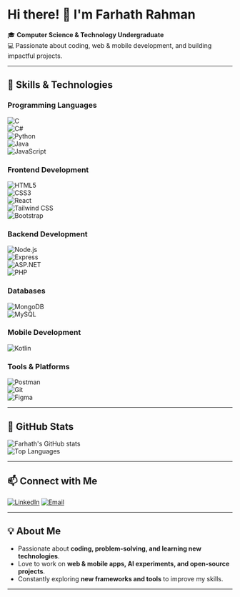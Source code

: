# Hi there! 👋 I'm **Farhath Rahman**  

🎓 **Computer Science & Technology Undergraduate**  
💻 Passionate about coding, web & mobile development, and building impactful projects.

---

## 🚀 **Skills & Technologies**  

### **Programming Languages**
![C](https://img.shields.io/badge/C-blue?style=for-the-badge&logo=c)  
![C#](https://img.shields.io/badge/C%23-239120?style=for-the-badge&logo=c-sharp&logoColor=white)  
![Python](https://img.shields.io/badge/Python-F7DF1E?style=for-the-badge&logo=python&logoColor=blue)  
![Java](https://img.shields.io/badge/Java-ED8B00?style=for-the-badge&logo=java&logoColor=white)  
![JavaScript](https://img.shields.io/badge/JavaScript-F7DF1E?style=for-the-badge&logo=javascript&logoColor=black)  

### **Frontend Development**
![HTML5](https://img.shields.io/badge/HTML5-E34F26?style=for-the-badge&logo=html5&logoColor=white)  
![CSS3](https://img.shields.io/badge/CSS3-1572B6?style=for-the-badge&logo=css3)  
![React](https://img.shields.io/badge/React-61DAFB?style=for-the-badge&logo=react&logoColor=black)  
![Tailwind CSS](https://img.shields.io/badge/Tailwind_CSS-06B6D4?style=for-the-badge&logo=tailwind-css&logoColor=white)  
![Bootstrap](https://img.shields.io/badge/Bootstrap-7952B3?style=for-the-badge&logo=bootstrap&logoColor=white)  

### **Backend Development**
![Node.js](https://img.shields.io/badge/Node.js-339933?style=for-the-badge&logo=node.js&logoColor=white)  
![Express](https://img.shields.io/badge/Express.js-000000?style=for-the-badge&logo=express&logoColor=white)  
![ASP.NET](https://img.shields.io/badge/ASP.NET-512BD4?style=for-the-badge&logo=dotnet&logoColor=white)  
![PHP](https://img.shields.io/badge/PHP-777BB4?style=for-the-badge&logo=php&logoColor=white)  

### **Databases**
![MongoDB](https://img.shields.io/badge/MongoDB-47A248?style=for-the-badge&logo=mongodb&logoColor=white)  
![MySQL](https://img.shields.io/badge/MySQL-4479A1?style=for-the-badge&logo=mysql&logoColor=white)  

### **Mobile Development**
![Kotlin](https://img.shields.io/badge/Kotlin-0095D5?style=for-the-badge&logo=kotlin&logoColor=white)  

### **Tools & Platforms**
![Postman](https://img.shields.io/badge/Postman-FF6C37?style=for-the-badge&logo=postman&logoColor=white)  
![Git](https://img.shields.io/badge/Git-F05032?style=for-the-badge&logo=git&logoColor=white)  
![Figma](https://img.shields.io/badge/Figma-F24E1E?style=for-the-badge&logo=figma&logoColor=white)  

---

## 🌟 **GitHub Stats**
![Farhath's GitHub stats](https://github-readme-stats.vercel.app/api?username=frfarhath21&show_icons=true&theme=tokyonight&hide_border=true)  
![Top Languages](https://github-readme-stats.vercel.app/api/top-langs/?username=frfarhath21&layout=compact&theme=tokyonight&hide_border=true)  

---

## 📫 **Connect with Me**
[![LinkedIn](https://img.shields.io/badge/LinkedIn-0077B5?style=for-the-badge&logo=linkedin&logoColor=white)](https://www.linkedin.com/in/rahman-farhath-a3062a29b) 
[![Email](https://img.shields.io/badge/Email-D14836?style=for-the-badge&logo=gmail&logoColor=white)](mailto:frfarhath21@gmail.com)  

---

## 💡 **About Me**
- Passionate about **coding, problem-solving, and learning new technologies**.  
- Love to work on **web & mobile apps, AI experiments, and open-source projects**.  
- Constantly exploring **new frameworks and tools** to improve my skills.  

---
